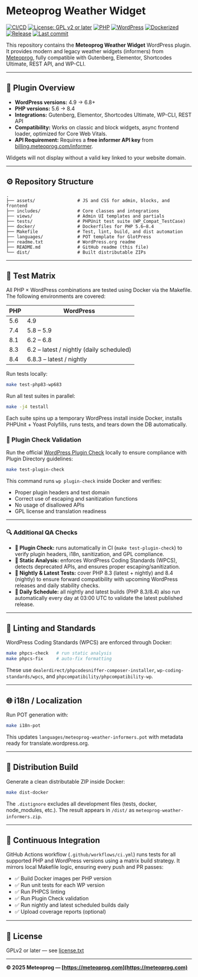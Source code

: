 # Meteoprog Weather Widget

[![CI/CD](https://github.com/meteoprog/meteoprog-weather-informers/actions/workflows/ci.yml/badge.svg)](https://github.com/meteoprog/meteoprog-weather-informers/actions)
[![License: GPL v2 or later](https://img.shields.io/badge/License-GPLv2%2B-blue.svg)](https://www.gnu.org/licenses/gpl-2.0.html)
[![PHP](https://img.shields.io/badge/PHP-5.6%20--%208.4-777bb3.svg?logo=php)](https://www.php.net/)
[![WordPress](https://img.shields.io/badge/WordPress-4.9%20--%206.8-blue.svg?logo=wordpress)](https://wordpress.org/)
[![Dockerized](https://img.shields.io/badge/Docker-ready-blue.svg?logo=docker)](https://hub.docker.com/)
[![Release](https://img.shields.io/github/v/release/meteoprog/meteoprog-weather-informers)](https://github.com/meteoprog/meteoprog-weather-informers/releases)
[![Last commit](https://img.shields.io/github/last-commit/meteoprog/meteoprog-weather-informers.svg)](https://github.com/meteoprog/meteoprog-weather-informers/commits/main)

This repository contains the **Meteoprog Weather Widget** WordPress plugin. It provides modern and legacy weather widgets (informers) from [Meteoprog](https://meteoprog.com), fully compatible with Gutenberg, Elementor, Shortcodes Ultimate, REST API, and WP-CLI.

---

## 🧩 Plugin Overview

* **WordPress versions:** 4.9 → 6.8+
* **PHP versions:** 5.6 → 8.4
* **Integrations:** Gutenberg, Elementor, Shortcodes Ultimate, WP-CLI, REST API
* **Compatibility:** Works on classic and block widgets, async frontend loader, optimized for Core Web Vitals.
* **API Requirement:** Requires a **free informer API key** from [billing.meteoprog.com/informer](https://billing.meteoprog.com/informer?utm_source=github&utm_medium=readme).

Widgets will not display without a valid key linked to your website domain.

---

## ⚙️ Repository Structure

```
.
├── assets/                # JS and CSS for admin, blocks, and frontend
├── includes/              # Core classes and integrations
├── views/                 # Admin UI templates and partials
├── tests/                 # PHPUnit test suite (WP_Compat_TestCase)
├── docker/                # Dockerfiles for PHP 5.6–8.4
├── Makefile               # Test, lint, build, and dist automation
├── languages/             # POT template for GlotPress
├── readme.txt             # WordPress.org readme
├── README.md              # GitHub readme (this file)
└── dist/                  # Built distributable ZIPs
```

---

## 🧪 Test Matrix

All PHP × WordPress combinations are tested using Docker via the Makefile. The following environments are covered:

| PHP | WordPress                                |
| --- | ---------------------------------------- |
| 5.6 | 4.9                                      |
| 7.4 | 5.8 – 5.9                                |
| 8.1 | 6.2 – 6.8                                |
| 8.3 | 6.2 – latest / nightly (daily scheduled) |
| 8.4 | 6.8.3 – latest / nightly                 |

Run tests locally:

```bash
make test-php83-wp683
```

Run all test suites in parallel:

```bash
make -j4 testall
```

Each suite spins up a temporary WordPress install inside Docker, installs PHPUnit + Yoast Polyfills, runs tests, and tears down the DB automatically.

### 🧩 Plugin Check Validation

Run the official [WordPress Plugin Check](https://github.com/WordPress/plugin-check) locally to ensure compliance with Plugin Directory guidelines:

```bash
make test-plugin-check
```

This command runs `wp plugin-check` inside Docker and verifies:

* Proper plugin headers and text domain
* Correct use of escaping and sanitization functions
* No usage of disallowed APIs
* GPL license and translation readiness

---

### 🔍 Additional QA Checks

* **🧩 Plugin Check:** runs automatically in CI (`make test-plugin-check`) to verify plugin headers, i18n, sanitization, and GPL compliance.
* **🧹 Static Analysis:** enforces WordPress Coding Standards (WPCS), detects deprecated APIs, and ensures proper escaping/sanitization.
* **🌙 Nightly & Latest Tests:** cover PHP 8.3 (latest + nightly) and 8.4 (nightly) to ensure forward compatibility with upcoming WordPress releases and daily stability checks.
* **📅 Daily Schedule:** all nightly and latest builds (PHP 8.3/8.4) also run automatically every day at 03:00 UTC to validate the latest published release.

---

## 🧰 Linting and Standards

WordPress Coding Standards (WPCS) are enforced through Docker:

```bash
make phpcs-check   # run static analysis
make phpcs-fix     # auto-fix formatting
```

These use `dealerdirect/phpcodesniffer-composer-installer`, `wp-coding-standards/wpcs`, and `phpcompatibility/phpcompatibility-wp`.

---

## 🌐 i18n / Localization

Run POT generation with:

```bash
make i18n-pot
```

This updates `languages/meteoprog-weather-informers.pot` with metadata ready for translate.wordpress.org.

---

## 🚀 Distribution Build

Generate a clean distributable ZIP inside Docker:

```bash
make dist-docker
```

The `.distignore` excludes all development files (tests, docker, node_modules, etc.). The result appears in `/dist/` as `meteoprog-weather-informers.zip`.

---

## 🧱 Continuous Integration

GitHub Actions workflow (`.github/workflows/ci.yml`) runs tests for all supported PHP and WordPress versions using a matrix build strategy. It mirrors local Makefile logic, ensuring every push and PR passes:

* ✅ Build Docker images per PHP version
* ✅ Run unit tests for each WP version
* ✅ Run PHPCS linting
* ✅ Run Plugin Check validation
* ✅ Run nightly and latest scheduled builds daily
* ✅ Upload coverage reports (optional)

---

## 📜 License

GPLv2 or later — see [license.txt](license.txt)

---

**© 2025 Meteoprog — [https://meteoprog.com](https://meteoprog.com)**
